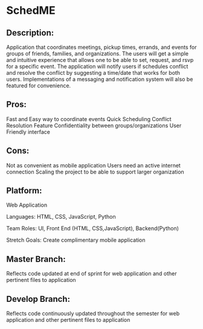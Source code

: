 # SchedME 
 
## Description:  
Application that coordinates meetings, pickup times, errands, and events for groups of friends, families, and organizations. The users will get a simple and intuitive experience that allows one to be able to set, request, and rsvp for a specific event. The application will notify users if schedules conflict and resolve the conflict by suggesting a time/date that works for both users. Implementations of a messaging and notification system will also be featured for convenience.  
 
## Pros: 
Fast and Easy way to coordinate events 
Quick Scheduling Conflict Resolution Feature 
Confidentiality between groups/organizations 
User Friendly interface 
 
## Cons: 
Not as convenient as mobile application 
Users need an active internet connection 
Scaling the project to be able to support larger organization 
 
## Platform: 
Web Application  
 
Languages: HTML, CSS, JavaScript, Python 
 
Team Roles: UI, Front End (HTML, CSS,JavaScript), Backend(Python) 
 
Stretch Goals: 
Create complimentary mobile application 

## Master Branch:
Reflects code updated at end of sprint for web application and other pertinent files to application

## Develop Branch:
Reflects code continuously updated throughout the semester for web application and other pertinent files to application
